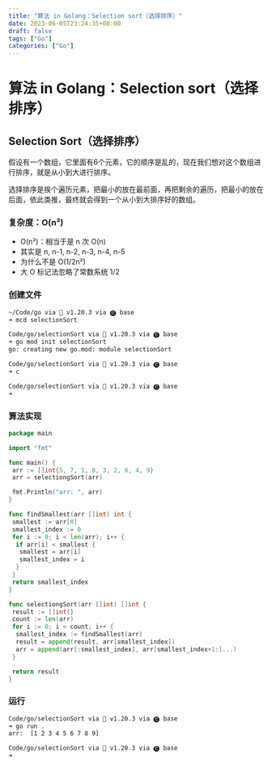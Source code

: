 ```yaml
---
title: "算法 in Golang：Selection sort（选择排序）"
date: 2023-06-05T23:24:35+08:00
draft: false
tags: ["Go"]
categories: ["Go"]
---
```


# 算法 in Golang：Selection sort（选择排序）

## Selection Sort（选择排序）

假设有一个数组，它里面有6个元素，它的顺序是乱的，现在我们想对这个数组进行排序，就是从小到大进行排序。

选择排序是挨个遍历元素，把最小的放在最前面，再把剩余的遍历，把最小的放在后面，依此类推，最终就会得到一个从小到大排序好的数组。

### 复杂度：O(n²)

- O(n²)：相当于是 n 次 O(n)
- 其实是 n, n-1, n-2, n-3, n-4, n-5
- 为什么不是 O(1/2n²)
- 大 O 标记法忽略了常数系统 1/2

### 创建文件

```bash
~/Code/go via 🐹 v1.20.3 via 🅒 base
➜ mcd selectionSort

Code/go/selectionSort via 🐹 v1.20.3 via 🅒 base
➜ go mod init selectionSort
go: creating new go.mod: module selectionSort

Code/go/selectionSort via 🐹 v1.20.3 via 🅒 base
➜ c

Code/go/selectionSort via 🐹 v1.20.3 via 🅒 base
➜
```

### 算法实现

```go
package main

import "fmt"

func main() {
 arr := []int{5, 7, 1, 8, 3, 2, 6, 4, 9}
 arr = selectiongSort(arr)

 fmt.Println("arr: ", arr)
}

func findSmallest(arr []int) int {
 smallest := arr[0]
 smallest_index := 0
 for i := 0; i < len(arr); i++ {
  if arr[i] < smallest {
   smallest = arr[i]
   smallest_index = i
  }
 }
 return smallest_index
}

func selectiongSort(arr []int) []int {
 result := []int{}
 count := len(arr)
 for i := 0; i < count; i++ {
  smallest_index := findSmallest(arr)
  result = append(result, arr[smallest_index])
  arr = append(arr[:smallest_index], arr[smallest_index+1:]...)
 }

 return result
}

```

### 运行

```bash
Code/go/selectionSort via 🐹 v1.20.3 via 🅒 base 
➜ go run .
arr:  [1 2 3 4 5 6 7 8 9]

Code/go/selectionSort via 🐹 v1.20.3 via 🅒 base 
➜ 
```
